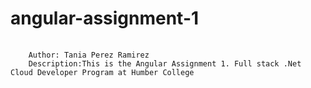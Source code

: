 # angular-assignment-1

<div class="snippet-clipboard-content notranslate position-relative overflow-auto"><pre class="notranslate">
  <code>
    Author: Tania Perez Ramirez
    Description:This is the Angular Assignment 1. Full stack .Net Cloud Developer Program at Humber College
</code></pre></div>

